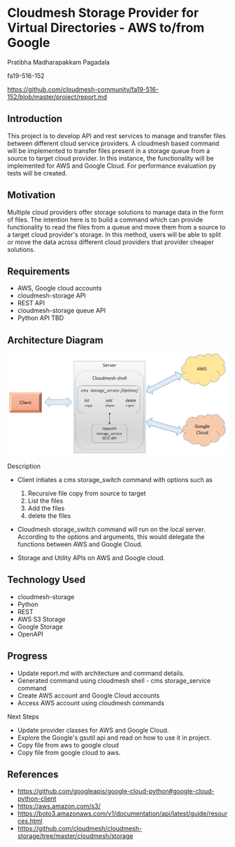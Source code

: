 # Cloudmesh Storage Provider for Virtual Directories - AWS to/from Google
 Pratibha Madharapakkam Pagadala
 
 fa19-516-152
 
<https://github.com/cloudmesh-community/fa19-516-152/blob/master/project/report.md>

## Introduction

This project is to develop API and rest services to manage and transfer files between different cloud service providers. A cloudmesh based command will be implemented to transfer files present in a storage queue from a source to target cloud provider. In this instance, the functionality will be implemented for AWS and Google Cloud. For performance evaluation py tests will be created. 

## Motivation
 Multiple cloud providers offer storage solutions to manage data in the form of files. The intention here is to build a command which can provide functionality to read the files from a queue and move them from a source to a target cloud provider's storage. In this method, users will be able to split or move the data across different cloud providers that provider cheaper solutions. 

## Requirements

* AWS, Google cloud accounts
* cloudmesh-storage API
* REST API
* cloudmesh-storage queue API
* Python API
TBD

## Architecture Diagram

![Architecture](images/architecture2.png)

Description

* Client intiates a cms storage_switch command with options such as
 
   1) Recursive file copy from source to target
  2) List the files
  3) Add the files
  4) delete the files
  
* Cloudmesh storage_switch command will run on the local server. According to the options and arguments, this would delegate the functions between AWS and Google Cloud.  
* Storage and Utility APIs on AWS and Google cloud.   

## Technology Used

* cloudmesh-storage
* Python
* REST
* AWS S3 Storage
* Google Storage
* OpenAPI

## Progress

* Update report.md with architecture and command details.
* Generated command using cloudmesh shell - cms storage_service command
* Create AWS account and Google Cloud accounts
* Access AWS account using cloudmesh commands

Next Steps
* Update provider classes for AWS and Google Cloud.
* Explore the Google's gsutil api and read on how to use it in project.
* Copy file from aws to google cloud
* Copy file from google cloud to aws. 


## References

* <https://github.com/googleapis/google-cloud-python#google-cloud-python-client>
* <https://aws.amazon.com/s3/>
* <https://boto3.amazonaws.com/v1/documentation/api/latest/guide/resources.html>
* <https://github.com/cloudmesh/cloudmesh-storage/tree/master/cloudmesh/storage>





